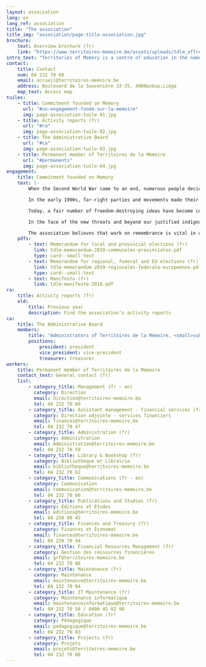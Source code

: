 ```yaml
---
layout: association
lang: en
lang_ref: association
title: "The association"
title_img: "association/page-title-association.jpg"
brochure:
    text: Overview brochure (fr)
    link: "https://www.territoires-memoire.be/assets/uploads/tdlm_offreterritoires_brochuregenerale.pdf"
intro_text: "Territories of Memory is a centre of education in the name of Resistance and Citizenship. To perform work of remembrance with children, young people and adults, the association develops a wide array of initiatives for communicating the past, promoting respect for others, and encouraging everyone’s involvement in building a democratic society that safeguards fundamental freedoms."
contact:
    title: Contact
    num: 04 232 70 60
    email: accueil@territoires-memoire.be
    address: Boulevard de la Sauvenière 33-35, 4000&nbsp;Liège
    map_text: Access map
tuiles:
    - title: Commitment founded on Memory
      url: "#un-engagement-fonde-sur-la-memoire"
      img: page-association-tuile-01.jpg
    - title: Activity reports (fr)
      url: "#ra"
      img: page-association-tuile-02.jpg
    - title: The Administrative Board
      url: "#ca"
      img: page-association-tuile-03.jpg
    - title: Permanent member of Territoires de la Mémoire
      url: "#permanents"
      img: page-association-tuile-04.jpg
engagement:
    title: Commitment founded on Memory
    text: |-
        When the Second World War came to an end, numerous people decided to do all they could to ensure that the horror of armed conflicts, large-scale massacres, and Nazi concentration and extermination camps never happened again.

        In the early 1990s, far-right parties and movements made their reappearance in democratically elected assemblies in both the north and south of Belgium.

        Today, a fair number of freedom-destroying ideas have become commonplace and some people are no longer shy of claiming that none of it happened at all. So, what are we going to do when the voices of the last witnesses have died out?

        In the face of the new threats and beyond our justified indignation, it is urgent that we engage with the issue on a daily basis.

        The association believes that work on remembrance is vital in order to avoid reproducing the mistakes made in the past, in order to understand and decode the world around us and in order to participate in building a more solidary society that places the human being at the centre of all concerns.
    pdfs:
        - text: Memorandum for local and provincial elections (fr)
          link: tdlm-memorandum-2019-communales-provinciales.pdf
          type: card--small-text
        - text: Memorandum for regional, federal and EU elections (fr) 
          link: tdlm-memorandum-2019-regionales-federale-europeenne.pdf
          type: card--small-text
        - text: Manifesto (fr) 
          link: tdlm-manifeste-2018.pdf
ra:
    title: Activity reports (fr)
    old:
        title: Previous year
        description: Find the association’s activity reports
ca:
    title: The Administrative Board
    members:
        title: "Administrators of Territoires de la Mémoire, <small>subsequent to the General Meeting on 2 September 2020</small>"
        positions:
            president: president
            vice_president: vice-president
            treasurer: treasurer
workers:
    title: Permanent member of Territoires de la Mémoire
    contact_text: General contact (fr)
    list:
        - category_title: Management (fr – en)
          category: Direction
          email: direction@territoires-memoire.be
          tel: 04 232 70 60
        - category_title: Assistant management - financial services (fr)
          category: Direction adjointe - services financiers
          email: finances@territoires-memoire.be
          tel: 04 232 70 47
        - category_title: Administration (fr)
          category: Administration
          email: Administration@territoires-memoire.be
          tel: 04 232 70 59
        - category_title: Library & Bookshop (fr)
          category: Bibliothèque et Librairie
          email: bibliotheque@territoires-memoire.be
          tel: 04 232 70 62
        - category_title: Communications (fr - en)
          category: Communication
          email: communication@territoires-memoire.be
          tel: 04 232 70 66
        - category_title: Publications and Studies (fr)
          category: Éditions et Études
          email: editions@territoires-memoire.be
          tel: 04 250 99 45
        - category_title: Finances and Treasury (fr)
          category: Finances et Économat
          email: finances@territoires-memoire.be
          tel: 04 230 70 44
        - category_title: Financial Resources Management (fr)
          category: Gestion des ressources financières
          email: grf@territoires-memoire.be
          tel: 04 232 70 06
        - category_title: Maintenance (fr)
          category: Maintenance
          email: maintenance@territoires-memoire.be
          tel: 04 232 70 04
        - category_title: IT Maintenance (fr)
          category: Maintenance informatique
          email: maintenanceinformatique@territoires-memoire.be
          tel: 04 232 70 56 / 0490 45 02 90
        - category_title: Education (fr)
          category: Pédagogique
          email: pedagogique@territoires-memoire.be
          tel: 04 232 70 03
        - category_title: Projects (fr)
          category: Projets
          email: projets@territoires-memoire.be
          tel: 04 232 70 08
---
```

